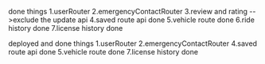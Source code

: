 done things
1.userRouter
2.emergencyContactRouter
3.review and rating -->exclude the update api
4.saved route api done
5.vehicle route done
6.ride history done
7.license history done

deployed and done things
1.userRouter
2.emergencyContactRouter
4.saved route api done
5.vehicle route done
7.license history done
